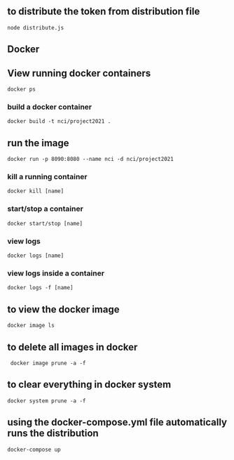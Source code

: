 ## to distribute the token from distribution file
``` node distribute.js ```

## Docker ##
## View running docker containers ##

 ```docker ps```
 ### build a docker container ###

 ```docker build -t nci/project2021 .```
 ## run the image ##
 ```docker run -p 8090:8080 --name nci -d nci/project2021```

 ### kill a running container ###
 ```docker kill [name]```

 ### start/stop a container ###
 ```docker start/stop [name]```

 ### view logs ###
 ```docker logs [name]```

 ### view logs inside a container ###
 ```docker logs -f [name]```
 ## to view the docker image ##
 ``` docker image ls ```

 ## to delete all images in docker
 ``` docker image prune -a -f```

 ## to clear everything in docker system
 ```docker system prune -a -f```

 ## using the docker-compose.yml file automatically runs the distribution
 ```docker-compose up```












 



